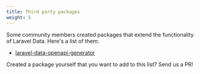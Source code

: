 ```yaml
---
title: Third party packages
weight: 5
---
```


Some community members created packages that extend the functionality of Laravel Data. Here's a list of them:

- [laravel-data-openapi-generator](https://github.com/xolvionl/laravel-data-openapi-generator)

Created a package yourself that you want to add to this list? Send us a PR!
